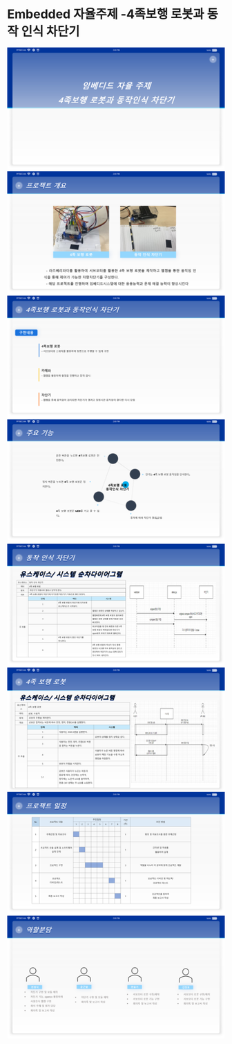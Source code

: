 # Embedded 자율주제 -4족보행 로봇과 동작 인식 차단기


<img src="image/사진1.png" alt="사진1" style="zoom:50%;" />
<img src="image/사진2.png" alt="사진2" style="zoom:50%;" />
<img src="image/사진3.png" alt="사진3" style="zoom:50%;" />
<img src="image/사진4.png" alt="사진4" style="zoom:50%;" />
<img src="image/사진5.png" alt="사진5" style="zoom:50%;" />
<img src="image/사진6.png" alt="사진6" style="zoom:50%;" />
<img src="image/사진7.png" alt="사진7" style="zoom:50%;" />
<img src="image/사진8.png" alt="사진8" style="zoom:50%;" />
